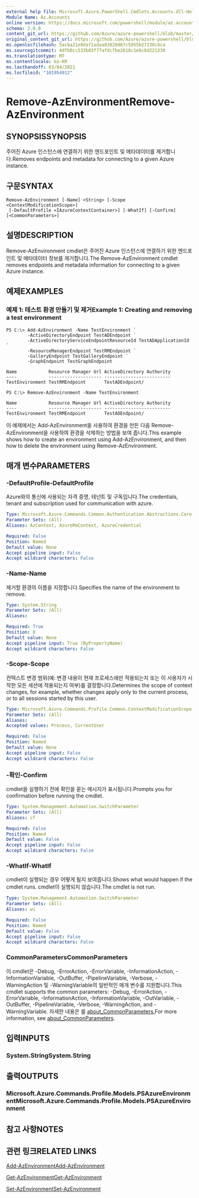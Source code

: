 ```yaml
---
external help file: Microsoft.Azure.PowerShell.Cmdlets.Accounts.dll-Help.xml
Module Name: Az.Accounts
online version: https://docs.microsoft.com/powershell/module/az.accounts/remove-azenvironment
schema: 2.0.0
content_git_url: https://github.com/Azure/azure-powershell/blob/master/src/Accounts/Accounts/help/Remove-AzEnvironment.md
original_content_git_url: https://github.com/Azure/azure-powershell/blob/master/src/Accounts/Accounts/help/Remove-AzEnvironment.md
ms.openlocfilehash: 5acba21e8daf1adaa83820d67c5955b27230c4ca
ms.sourcegitcommit: 4dfb0cc533b83f77afdcfbe2618c1e6c8d221330
ms.translationtype: MT
ms.contentlocale: ko-KR
ms.lasthandoff: 03/04/2021
ms.locfileid: "101954912"
---
```

# <span data-ttu-id="fd071-101">Remove-AzEnvironment</span><span class="sxs-lookup"><span data-stu-id="fd071-101">Remove-AzEnvironment</span></span>

## <span data-ttu-id="fd071-102">SYNOPSIS</span><span class="sxs-lookup"><span data-stu-id="fd071-102">SYNOPSIS</span></span>
<span data-ttu-id="fd071-103">주어진 Azure 인스턴스에 연결하기 위한 엔드포인트 및 메타데이터를 제거합니다.</span><span class="sxs-lookup"><span data-stu-id="fd071-103">Removes endpoints and metadata for connecting to a given Azure instance.</span></span>

## <span data-ttu-id="fd071-104">구문</span><span class="sxs-lookup"><span data-stu-id="fd071-104">SYNTAX</span></span>

```
Remove-AzEnvironment [-Name] <String> [-Scope <ContextModificationScope>]
 [-DefaultProfile <IAzureContextContainer>] [-WhatIf] [-Confirm] [<CommonParameters>]
```

## <span data-ttu-id="fd071-105">설명</span><span class="sxs-lookup"><span data-stu-id="fd071-105">DESCRIPTION</span></span>
<span data-ttu-id="fd071-106">Remove-AzEnvironment cmdlet은 주어진 Azure 인스턴스에 연결하기 위한 엔드포인트 및 메타데이터 정보를 제거합니다.</span><span class="sxs-lookup"><span data-stu-id="fd071-106">The Remove-AzEnvironment cmdlet removes endpoints and metadata information for connecting to a given Azure instance.</span></span>

## <span data-ttu-id="fd071-107">예제</span><span class="sxs-lookup"><span data-stu-id="fd071-107">EXAMPLES</span></span>

### <span data-ttu-id="fd071-108">예제 1: 테스트 환경 만들기 및 제거</span><span class="sxs-lookup"><span data-stu-id="fd071-108">Example 1: Creating and removing a test environment</span></span>
```
PS C:\> Add-AzEnvironment -Name TestEnvironment `
        -ActiveDirectoryEndpoint TestADEndpoint `
        -ActiveDirectoryServiceEndpointResourceId TestADApplicationId `
        -ResourceManagerEndpoint TestRMEndpoint `
        -GalleryEndpoint TestGalleryEndpoint `
        -GraphEndpoint TestGraphEndpoint

Name            Resource Manager Url ActiveDirectory Authority
----            -------------------- -------------------------
TestEnvironment TestRMEndpoint       TestADEndpoint/

PS C:\> Remove-AzEnvironment -Name TestEnvironment

Name            Resource Manager Url ActiveDirectory Authority
----            -------------------- -------------------------
TestEnvironment TestRMEndpoint       TestADEndpoint/
```

<span data-ttu-id="fd071-109">이 예제에서는 Add-AzEnvironment을 사용하여 환경을 만든 다음 Remove-AzEnvironment을 사용하여 환경을 삭제하는 방법을 보여 줍니다.</span><span class="sxs-lookup"><span data-stu-id="fd071-109">This example shows how to create an environment using Add-AzEnvironment, and then how to delete the environment using Remove-AzEnvironment.</span></span>

## <span data-ttu-id="fd071-110">매개 변수</span><span class="sxs-lookup"><span data-stu-id="fd071-110">PARAMETERS</span></span>

### <span data-ttu-id="fd071-111">-DefaultProfile</span><span class="sxs-lookup"><span data-stu-id="fd071-111">-DefaultProfile</span></span>
<span data-ttu-id="fd071-112">Azure와의 통신에 사용되는 자격 증명, 테넌트 및 구독입니다.</span><span class="sxs-lookup"><span data-stu-id="fd071-112">The credentials, tenant and subscription used for communication with azure.</span></span>

```yaml
Type: Microsoft.Azure.Commands.Common.Authentication.Abstractions.Core.IAzureContextContainer
Parameter Sets: (All)
Aliases: AzContext, AzureRmContext, AzureCredential

Required: False
Position: Named
Default value: None
Accept pipeline input: False
Accept wildcard characters: False
```

### <span data-ttu-id="fd071-113">-Name</span><span class="sxs-lookup"><span data-stu-id="fd071-113">-Name</span></span>
<span data-ttu-id="fd071-114">제거할 환경의 이름을 지정합니다.</span><span class="sxs-lookup"><span data-stu-id="fd071-114">Specifies the name of the environment to remove.</span></span>

```yaml
Type: System.String
Parameter Sets: (All)
Aliases:

Required: True
Position: 0
Default value: None
Accept pipeline input: True (ByPropertyName)
Accept wildcard characters: False
```

### <span data-ttu-id="fd071-115">-Scope</span><span class="sxs-lookup"><span data-stu-id="fd071-115">-Scope</span></span>
<span data-ttu-id="fd071-116">컨텍스트 변경 범위(예: 변경 내용이 현재 프로세스에만 적용되는지 또는 이 사용자가 시작한 모든 세션에 적용되는지 여부)를 결정합니다.</span><span class="sxs-lookup"><span data-stu-id="fd071-116">Determines the scope of context changes, for example, whether changes apply only to the current process, or to all sessions started by this user.</span></span>

```yaml
Type: Microsoft.Azure.Commands.Profile.Common.ContextModificationScope
Parameter Sets: (All)
Aliases:
Accepted values: Process, CurrentUser

Required: False
Position: Named
Default value: None
Accept pipeline input: False
Accept wildcard characters: False
```

### <span data-ttu-id="fd071-117">-확인</span><span class="sxs-lookup"><span data-stu-id="fd071-117">-Confirm</span></span>
<span data-ttu-id="fd071-118">cmdlet을 실행하기 전에 확인을 묻는 메시지가 표시됩니다.</span><span class="sxs-lookup"><span data-stu-id="fd071-118">Prompts you for confirmation before running the cmdlet.</span></span>

```yaml
Type: System.Management.Automation.SwitchParameter
Parameter Sets: (All)
Aliases: cf

Required: False
Position: Named
Default value: False
Accept pipeline input: False
Accept wildcard characters: False
```

### <span data-ttu-id="fd071-119">-WhatIf</span><span class="sxs-lookup"><span data-stu-id="fd071-119">-WhatIf</span></span>
<span data-ttu-id="fd071-120">cmdlet이 실행되는 경우 어떻게 될지 보여줍니다.</span><span class="sxs-lookup"><span data-stu-id="fd071-120">Shows what would happen if the cmdlet runs.</span></span> <span data-ttu-id="fd071-121">cmdlet이 실행되지 않습니다.</span><span class="sxs-lookup"><span data-stu-id="fd071-121">The cmdlet is not run.</span></span>

```yaml
Type: System.Management.Automation.SwitchParameter
Parameter Sets: (All)
Aliases: wi

Required: False
Position: Named
Default value: False
Accept pipeline input: False
Accept wildcard characters: False
```

### <span data-ttu-id="fd071-122">CommonParameters</span><span class="sxs-lookup"><span data-stu-id="fd071-122">CommonParameters</span></span>
<span data-ttu-id="fd071-123">이 cmdlet은 -Debug, -ErrorAction, -ErrorVariable, -InformationAction, -InformationVariable, -OutBuffer, -PipelineVariable, -Verbose, -WarningAction 및 -WarningVariable의 일반적인 매개 변수를 지원합니다.</span><span class="sxs-lookup"><span data-stu-id="fd071-123">This cmdlet supports the common parameters: -Debug, -ErrorAction, -ErrorVariable, -InformationAction, -InformationVariable, -OutVariable, -OutBuffer, -PipelineVariable, -Verbose, -WarningAction, and -WarningVariable.</span></span> <span data-ttu-id="fd071-124">자세한 내용은 를 [about_CommonParameters.](http://go.microsoft.com/fwlink/?LinkID=113216)</span><span class="sxs-lookup"><span data-stu-id="fd071-124">For more information, see [about_CommonParameters](http://go.microsoft.com/fwlink/?LinkID=113216).</span></span>

## <span data-ttu-id="fd071-125">입력</span><span class="sxs-lookup"><span data-stu-id="fd071-125">INPUTS</span></span>

### <span data-ttu-id="fd071-126">System.String</span><span class="sxs-lookup"><span data-stu-id="fd071-126">System.String</span></span>

## <span data-ttu-id="fd071-127">출력</span><span class="sxs-lookup"><span data-stu-id="fd071-127">OUTPUTS</span></span>

### <span data-ttu-id="fd071-128">Microsoft.Azure.Commands.Profile.Models.PSAzureEnvironment</span><span class="sxs-lookup"><span data-stu-id="fd071-128">Microsoft.Azure.Commands.Profile.Models.PSAzureEnvironment</span></span>

## <span data-ttu-id="fd071-129">참고 사항</span><span class="sxs-lookup"><span data-stu-id="fd071-129">NOTES</span></span>

## <span data-ttu-id="fd071-130">관련 링크</span><span class="sxs-lookup"><span data-stu-id="fd071-130">RELATED LINKS</span></span>

[<span data-ttu-id="fd071-131">Add-AzEnvironment</span><span class="sxs-lookup"><span data-stu-id="fd071-131">Add-AzEnvironment</span></span>](./Add-AzEnvironment.md)

[<span data-ttu-id="fd071-132">Get-AzEnvironment</span><span class="sxs-lookup"><span data-stu-id="fd071-132">Get-AzEnvironment</span></span>](./Get-AzEnvironment.md)

[<span data-ttu-id="fd071-133">Set-AzEnvironment</span><span class="sxs-lookup"><span data-stu-id="fd071-133">Set-AzEnvironment</span></span>](./Set-AzEnvironment.md)

